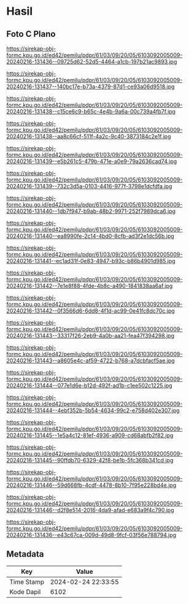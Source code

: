 # Hasil

## Foto C Plano

https://sirekap-obj-formc.kpu.go.id/ed42/pemilu/pdpr/61/03/09/20/05/6103092005009-20240216-131436--09725d62-52d5-4464-a1cb-197b21ac9893.jpg

https://sirekap-obj-formc.kpu.go.id/ed42/pemilu/pdpr/61/03/09/20/05/6103092005009-20240216-131437--140bc17e-b73a-4379-87d1-ce93a06d9518.jpg

https://sirekap-obj-formc.kpu.go.id/ed42/pemilu/pdpr/61/03/09/20/05/6103092005009-20240216-131438--c15ce6c9-b65c-4e4b-9a6a-00c739a4fb7f.jpg

https://sirekap-obj-formc.kpu.go.id/ed42/pemilu/pdpr/61/03/09/20/05/6103092005009-20240216-131438--aa8c66cf-511f-4a2c-9c40-3873184c2e1f.jpg

https://sirekap-obj-formc.kpu.go.id/ed42/pemilu/pdpr/61/03/09/20/05/6103092005009-20240216-131439--e5b261c5-479b-471e-a0e9-79a2636cad74.jpg

https://sirekap-obj-formc.kpu.go.id/ed42/pemilu/pdpr/61/03/09/20/05/6103092005009-20240216-131439--732c3d5a-0103-4416-977f-3798e1dcfdfa.jpg

https://sirekap-obj-formc.kpu.go.id/ed42/pemilu/pdpr/61/03/09/20/05/6103092005009-20240216-131440--1db7f947-b9ab-48b2-9971-252f7989dca6.jpg

https://sirekap-obj-formc.kpu.go.id/ed42/pemilu/pdpr/61/03/09/20/05/6103092005009-20240216-131440--ea8990fe-2c14-4bd0-8cfb-ad3f2e1dc56b.jpg

https://sirekap-obj-formc.kpu.go.id/ed42/pemilu/pdpr/61/03/09/20/05/6103092005009-20240216-131441--ec1ad31f-0e83-4947-b93c-b86b4901d985.jpg

https://sirekap-obj-formc.kpu.go.id/ed42/pemilu/pdpr/61/03/09/20/05/6103092005009-20240216-131442--7e1e8f88-4fde-4b8c-a490-1841838aa6af.jpg

https://sirekap-obj-formc.kpu.go.id/ed42/pemilu/pdpr/61/03/09/20/05/6103092005009-20240216-131442--0f3566d6-6dd8-4f1d-ac99-0e41fc8dc70c.jpg

https://sirekap-obj-formc.kpu.go.id/ed42/pemilu/pdpr/61/03/09/20/05/6103092005009-20240216-131443--33317f26-2eb9-4a0b-aa21-fea47f394298.jpg

https://sirekap-obj-formc.kpu.go.id/ed42/pemilu/pdpr/61/03/09/20/05/6103092005009-20240216-131443--a8605e4c-af59-4722-b768-a7dcbfacf5ae.jpg

https://sirekap-obj-formc.kpu.go.id/ed42/pemilu/pdpr/61/03/09/20/05/6103092005009-20240216-131444--077e1d6e-b12d-492f-ad1b-c1ee502c1225.jpg

https://sirekap-obj-formc.kpu.go.id/ed42/pemilu/pdpr/61/03/09/20/05/6103092005009-20240216-131444--4ebf352b-5b54-4634-99c2-e758d402e307.jpg

https://sirekap-obj-formc.kpu.go.id/ed42/pemilu/pdpr/61/03/09/20/05/6103092005009-20240216-131445--1e5a4c12-81ef-4936-a909-cd68abfb2f82.jpg

https://sirekap-obj-formc.kpu.go.id/ed42/pemilu/pdpr/61/03/09/20/05/6103092005009-20240216-131445--90ffdb70-6329-42f8-be1b-5fc368b341cd.jpg

https://sirekap-obj-formc.kpu.go.id/ed42/pemilu/pdpr/61/03/09/20/05/6103092005009-20240216-131446--59d668fb-4cdf-4478-8b10-7f95e228bd4e.jpg

https://sirekap-obj-formc.kpu.go.id/ed42/pemilu/pdpr/61/03/09/20/05/6103092005009-20240216-131446--d2f8e514-2016-4da9-afad-e683a9f4c790.jpg

https://sirekap-obj-formc.kpu.go.id/ed42/pemilu/pdpr/61/03/09/20/05/6103092005009-20240216-131436--e43c67ca-009d-49d8-9fcf-03f56e788794.jpg


## Metadata

| Key        | Value               |
| ---------- | ------------------- |
| Time Stamp | 2024-02-24 22:33:55 |
| Kode Dapil | 6102                |




